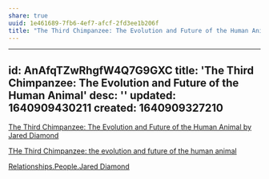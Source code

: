 ```yaml
---
share: true
uuid: 1e461689-7fb6-4ef7-afcf-2fd3ee1b206f
title: "The Third Chimpanzee: The Evolution and Future of the Human Animal"
---
```

---
id: AnAfqTZwRhgfW4Q7G9GXC
title: 'The Third Chimpanzee: The Evolution and Future of the Human Animal'
desc: ''
updated: 1640909430211
created: 1640909327210
---

[The Third Chimpanzee: The Evolution and Future of the Human Animal by Jared Diamond](https://www.goodreads.com/book/show/49234.The_Third_Chimpanzee)


[THe Third Chimpanzee: the evolution and future of the human animal](http://jareddiamond.org/Jared_Diamond/The_Third_Chimpanzee.html)

[Relationships.People.Jared Diamond](/undefined)
